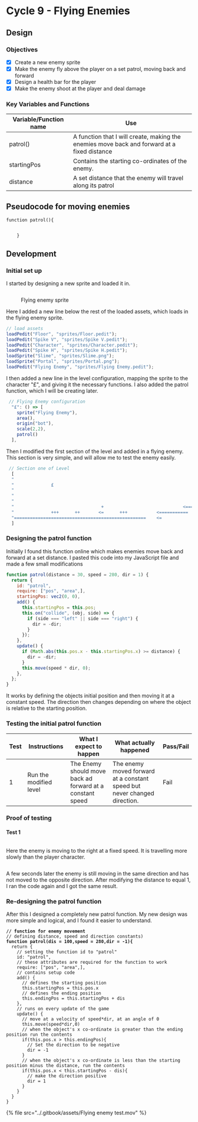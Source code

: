 # Cycle 9 - Flying Enemies

## Design

### Objectives

* [x] Create a new enemy sprite
* [x] Make the enemy fly above the player on a set patrol, moving back and forward
* [x] Design a health bar for the player
* [x] Make the enemy shoot at the player and deal damage

### Key Variables and Functions

| Variable/Function name | Use                                                                                         |
| ---------------------- | ------------------------------------------------------------------------------------------- |
| patrol()               | A function that I will create, making the enemies move back and forward at a fixed distance |
| startingPos            | Contains the starting co-ordinates of the enemy.                                            |
| distance               | A set distance that the enemy will travel along its patrol                                  |

## Pseudocode for moving enemies

```
function patrol(){
    

    }
```

## Development

### Initial set up

I started by designing a new sprite and loaded it in.

<figure><img src="../.gitbook/assets/image (4).png" alt=""><figcaption><p>Flying enemy sprite</p></figcaption></figure>

Here I added a new line below the rest of the loaded assets, which loads in the flying enemy sprite.

```javascript
// load assets
loadPedit("Floor", "sprites/Floor.pedit");
loadPedit("Spike V", "sprites/Spike V.pedit");
loadPedit("Character", "sprites/Character.pedit");
loadPedit("Spike H", "sprites/Spike H.pedit");
loadSprite("Slime", "sprites/Slime.png");
loadSprite("Portal", "sprites/Portal.png");
loadPedit("Flying Enemy", "sprites/Flying Enemy.pedit");
```

I then added a new line in the level configuration, mapping the sprite to the character "£", and giving it the necessary functions. I also added the patrol function, which I will be creating later.

```javascript
 // Flying Enemy configuration
  "£": () => [
    sprite("Flying Enemy"),
    area(),
    origin("bot"),
    scale(2,2),
    patrol()
  ],
```

Then I modified the first section of the level and added in a flying enemy. This section is very simple, and will allow me to test the enemy easily.

```javascript
 // Section one of Level
  [
  "                                                                      ",
  "              £                                                       ",
  "                                                                      ",
  "                                                                      ",
  "                                                                      ",
  "                                 +                              <=====",
  "              +++      ++       <=      +++           <===========    ",
  "==================================================    <=              "
  ]
```

### Designing the patrol function

Initially I found this function online which makes enemies move back and forward at a set distance. I pasted this code into my JavaScript file and made a few small modifications

```javascript
function patrol(distance = 30, speed = 280, dir = 1) {
  return {
    id: "patrol",
    require: ["pos", "area",],
    startingPos: vec2(0, 0),
    add() {
      this.startingPos = this.pos;
      this.on("collide", (obj, side) => {
        if (side === "left" || side === "right") {
          dir = -dir;
        }
      });
    },
    update() {
      if (Math.abs(this.pos.x - this.startingPos.x) >= distance) {
        dir = -dir;
      }
      this.move(speed * dir, 0);
    },
  };
}
```

It works by defining the objects initial position and then moving it at a constant speed. The direction then changes depending on where the object is relative to the starting position.

### Testing the initial patrol function

| Test | Instructions           | What I expect to happen                                    | What actually happened                                                   | Pass/Fail |
| ---- | ---------------------- | ---------------------------------------------------------- | ------------------------------------------------------------------------ | --------- |
| 1    | Run the modified level | The Enemy should move back ad forward at a constant speed  | The enemy moved forward at a constant speed but never changed direction. | Fail      |

### Proof of testing

#### Test 1

<figure><img src="../.gitbook/assets/image (2).png" alt=""><figcaption></figcaption></figure>

Here the enemy is moving to the right at a fixed speed. It is travelling more slowly than the player character.&#x20;

<figure><img src="../.gitbook/assets/image (3).png" alt=""><figcaption></figcaption></figure>

A few seconds later the enemy is still moving in the same direction and has not moved to the opposite direction. After modifying the distance to equal 1, I ran the code again and I got the same result.&#x20;

### Re-designing the patrol function

After this I designed a completely new patrol function. My new design was more simple and logical, and I found it easier to understand.

<pre class="language-javascript"><code class="lang-javascript"><strong>// function for enemy movement
</strong>// defining distance, speed and direction constants) 
<strong>function patrol(dis = 100,speed = 280,dir = -1){
</strong>  return {
    // setting the function id to "patrol"
    id: "patrol",
    // these attributes are required for the function to work
    require: ["pos", "area",],
    // contains setup code
    add() {
      // defines the starting position
      this.startingPos = this.pos.x 
      // defines the ending position
      this.endingPos = this.startingPos + dis
    },
    // runs on every update of the game
    update() {
      // move at a velocity of speed*dir, at an angle of 0
      this.move(speed*dir,0)
      // when the object's x co-ordinate is greater than the ending position run the contents
      if(this.pos.x > this.endingPos){
        // Set the direction to be negative
        dir = -1
      }
      // when the object's x co-ordinate is less than the starting position minus the distance, run the contents
      if(this.pos.x &#x3C; this.startingPos - dis){
        // make the direction positive
        dir = 1
      }  
    }
  }
}
</code></pre>





{% file src="../.gitbook/assets/Flying enemy test.mov" %}

